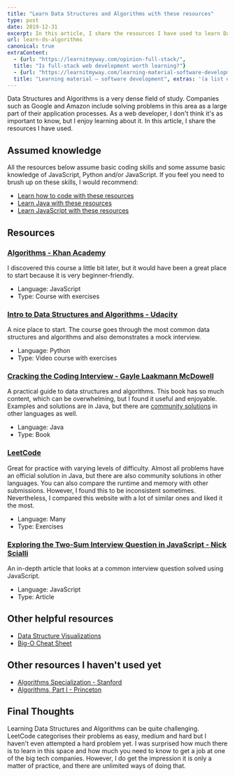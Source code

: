 ```yaml
---
title: "Learn Data Structures and Algorithms with these resources"
type: post
date: 2019-12-31
excerpt: In this article, I share the resources I have used to learn Data Structures and Algorithms.
url: learn-ds-algorithms
canonical: true
extraContent:
  - {url: "https://learnitmyway.com/opinion-full-stack/",
  title: "Is full-stack web development worth learning?"}
  - {url: "https://learnitmyway.com/learning-material-software-development/",
  title: "Learning material – software development", extras: '(a list of learning resources, starting with Introduction to Computer Science)'}
---
```


Data Structures and Algorithms is a very dense field of study. Companies such as Google and Amazon include solving problems in this area as a large part of their application processes. As a web developer, I don't think it's as important to know, but I enjoy learning about it. In this article, I share the resources I have used.

<!--more-->
<!-- og:description -->

## Assumed knowledge

All the resources below assume basic coding skills and some assume basic knowledge of JavaScript, Python and/or JavaScript. If you feel you need to brush up on these skills, I would recommend:

- [Learn how to code with these resources](https://learnitmyway.com/2017/06/04/learn-how-to-code-with-these-resources/)
- [Learn Java with these resources](https://learnitmyway.com/2017/07/02/learn-java-with-these-resources/)
- [Learn JavaScript with these resources](https://learnitmyway.com/learn-javascript-with-these-resources/)

## Resources

### [Algorithms - Khan Academy](https://www.khanacademy.org/computing/computer-science/algorithms)

I discovered this course a little bit later, but it would have been a great place to start because it is very beginner-friendly.

- Language: JavaScript
- Type: Course with exercises

### [Intro to Data Structures and Algorithms - Udacity](https://www.udacity.com/course/data-structures-and-algorithms-in-python--ud513)

A nice place to start. The course goes through the most common data structures and algorithms and also demonstrates a mock interview.

- Language: Python
- Type: Video course with exercises

### [Cracking the Coding Interview - Gayle Laakmann McDowell](http://www.crackingthecodinginterview.com/)

A practical guide to data structures and algorithms. This book has so much content, which can be overwhelming, but I found it useful and enjoyable. Examples and solutions are in Java, but there are [community solutions](https://github.com/careercup/CtCI-6th-Edition) in other languages as well.

- Language: Java
- Type: Book

### [LeetCode](https://leetcode.com/)

Great for practice with varying levels of difficulty. Almost all problems have an official solution in Java, but there are also community solutions in other languages. You can also compare the runtime and memory with other submissions. However, I found this to be inconsistent sometimes. Nevertheless, I compared this website with a lot of similar ones and liked it the most.

- Language: Many
- Type: Exercises

### [Exploring the Two-Sum Interview Question in JavaScript - Nick Scialli](https://nick.scialli.me/exploring-the-two-sum-interview-question-in-javascript/)

An in-depth article that looks at a common interview question solved using JavaScript.

- Language: JavaScript
- Type: Article

## Other helpful resources

- [Data Structure Visualizations](https://www.cs.usfca.edu/~galles/visualization/Algorithms.html)
- [Big-O Cheat Sheet](https://www.bigocheatsheet.com/)

## Other resources I haven't used yet

- [Algorithms Specialization - Stanford](https://www.coursera.org/specializations/algorithms)
- [Algorithms, Part I - Princeton](https://www.coursera.org/learn/algorithms-part1)

## Final Thoughts

Learning Data Structures and Algorithms can be quite challenging. LeetCode categorises their problems as easy, medium and hard but I haven't even attempted a hard problem yet. I was surprised how much there is to learn in this space and how much you need to know to get a job at one of the big tech companies. However, I do get the impression it is only a matter of practice, and there are unlimited ways of doing that.
